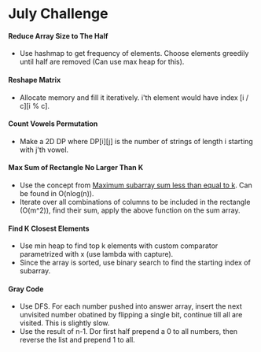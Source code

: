 # July Challenge

#### Reduce Array Size to The Half
- Use hashmap to get frequency of elements. Choose elements greedily until half are removed (Can use max heap for this).

#### Reshape Matrix
- Allocate memory and fill it iteratively. i'th element would have index [i / c][i % c].

#### Count Vowels Permutation
- Make a 2D DP where DP[i][j] is the number of strings of length i starting with j'th vowel.

#### Max Sum of Rectangle No Larger Than K
- Use the concept from [Maximum subarray sum less than equal to k](https://www.geeksforgeeks.org/maximum-sum-subarray-having-sum-less-than-or-equal-to-given-sum-using-set/). Can be found in O(nlog(n)).
- Iterate over all combinations of columns to be included in the rectangle (O(m^2)), find their sum, apply the above function on the sum array.

#### Find K Closest Elements
- Use min heap to find top k elements with custom comparator parametrized with x (use lambda with capture).
- Since the array is sorted, use binary search to find the starting index of subarray.

#### Gray Code
- Use DFS. For each number pushed into answer array, insert the next unvisited number obatined by flipping a single bit, continue till all are visited. This is slightly slow.
- Use the result of n-1. Dor first half prepend a 0 to all numbers, then reverse the list and prepend 1 to all.

